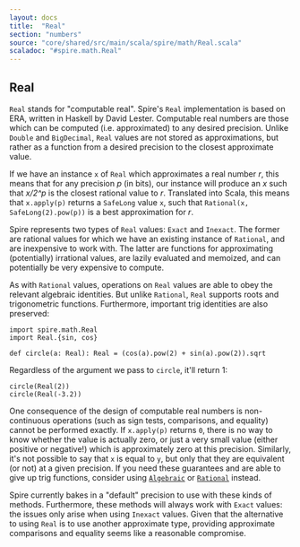 ```yaml
---
layout: docs
title:  "Real"
section: "numbers"
source: "core/shared/src/main/scala/spire/math/Real.scala"
scaladoc: "#spire.math.Real"
---
```


## Real

`Real` stands for "computable real". Spire's `Real` implementation is
based on ERA, written in Haskell by David Lester. Computable real
numbers are those which can be computed (i.e. approximated) to any
desired precision. Unlike `Double` and `BigDecimal`, `Real` values are
not stored as approximations, but rather as a function from a desired
precision to the closest approximate value.

If we have an instance `x` of `Real` which approximates a real number
*r*, this means that for any precision *p* (in bits), our instance
will produce an *x* such that *x/2^p* is the closest rational value to
*r*. Translated into Scala, this means that `x.apply(p)` returns a
`SafeLong` value `x`, such that `Rational(x, SafeLong(2).pow(p))` is a
best approximation for *r*.

Spire represents two types of `Real` values: `Exact` and
`Inexact`. The former are rational values for which we have an
existing instance of `Rational`, and are inexpensive to work with. The
latter are functions for approximating (potentially) irrational
values, are lazily evaluated and memoized, and can potentially be very
expensive to compute.

As with `Rational` values, operations on `Real` values are able to
obey the relevant algebraic identities. But unlike `Rational`, `Real`
supports roots and trigonometric functions. Furthermore, important
trig identities are also preserved:

```tut:book
import spire.math.Real
import Real.{sin, cos}

def circle(a: Real): Real = (cos(a).pow(2) + sin(a).pow(2)).sqrt
```

Regardless of the argument we pass to `circle`, it'll return 1:

```tut:book
circle(Real(2))
circle(Real(-3.2))
```

One consequence of the design of computable real numbers is non-continuous
operations (such as sign tests, comparisons, and equality) cannot be
performed exactly. If `x.apply(p)` returns `0`, there is no way to know
whether the value is actually zero, or just a very small value (either
positive or negative!) which is approximately zero at this precision.
Similarly, it's not possible to say that `x` is equal to `y`, but only that
they are equivalent (or not) at a given precision. If you need these
guarantees and are able to give up trig functions, consider using
[`Algebraic`](algebraic.html) or [`Rational`](rational.html) instead.

Spire currently bakes in a "default" precision to use with these kinds
of methods. Furthermore, these methods will always work with `Exact`
values: the issues only arise when using `Inexact` values. Given that
the alternative to using `Real` is to use another approximate type,
providing approximate comparisons and equality seems like a reasonable
compromise.
